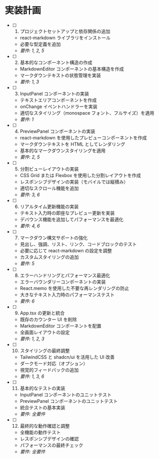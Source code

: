 # 実装計画

- [ ] 1. プロジェクトセットアップと依存関係の追加

  - react-markdown ライブラリをインストール
  - 必要な型定義を追加
  - _要件: 1, 2, 5_

- [ ] 2. 基本的なコンポーネント構造の作成

  - MarkdownEditor コンポーネントの基本構造を作成
  - マークダウンテキストの状態管理を実装
  - _要件: 1, 3_

- [ ] 3. InputPanel コンポーネントの実装

  - テキストエリアコンポーネントを作成
  - onChange イベントハンドラーを実装
  - 適切なスタイリング（monospace フォント、フルサイズ）を適用
  - _要件: 1_

- [ ] 4. PreviewPanel コンポーネントの実装

  - react-markdown を使用したプレビューコンポーネントを作成
  - マークダウンテキストを HTML としてレンダリング
  - 基本的なマークダウンスタイリングを適用
  - _要件: 2, 5_

- [ ] 5. 分割ビューレイアウトの実装

  - CSS Grid または Flexbox を使用した分割レイアウトを作成
  - レスポンシブデザインの実装（モバイルでは縦積み）
  - 適切なスクロール機能を追加
  - _要件: 3, 6_

- [ ] 6. リアルタイム更新機能の実装

  - テキスト入力時の即座なプレビュー更新を実装
  - デバウンス機能を追加してパフォーマンスを最適化
  - _要件: 4, 6_

- [ ] 7. マークダウン構文サポートの強化

  - 見出し、強調、リスト、リンク、コードブロックのテスト
  - 必要に応じて react-markdown の設定を調整
  - カスタムスタイリングの追加
  - _要件: 5_

- [ ] 8. エラーハンドリングとパフォーマンス最適化

  - エラーバウンダリーコンポーネントの実装
  - React.memo を使用した不要な再レンダリングの防止
  - 大きなテキスト入力時のパフォーマンステスト
  - _要件: 6_

- [ ] 9. App.tsx の更新と統合

  - 既存のカウンター UI を削除
  - MarkdownEditor コンポーネントを配置
  - 全画面レイアウトの設定
  - _要件: 1, 2, 3_

- [ ] 10. スタイリングの最終調整

  - TailwindCSS と shadcn/ui を活用した UI 改善
  - ダークモード対応（オプション）
  - 視覚的フィードバックの追加
  - _要件: 1, 3, 6_

- [ ] 11. 基本的なテストの実装

  - InputPanel コンポーネントのユニットテスト
  - PreviewPanel コンポーネントのユニットテスト
  - 統合テストの基本実装
  - _要件: 全要件_

- [ ] 12. 最終的な動作確認と調整
  - 全機能の動作テスト
  - レスポンシブデザインの確認
  - パフォーマンスの最終チェック
  - _要件: 全要件_
